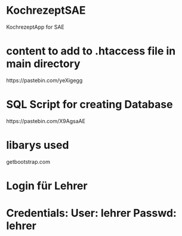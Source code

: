 # KochrezeptSAE
KochrezeptApp for SAE

<h1>content to add to .htaccess file in main directory</h1>
https://pastebin.com/yeXigegg

<h1>SQL Script for creating Database</h1>
https://pastebin.com/X9AgsaAE

<h1>libarys used</h1>
getbootstrap.com

<h1>Login für Lehrer<h1>
Credentials:
User: lehrer
Passwd: lehrer